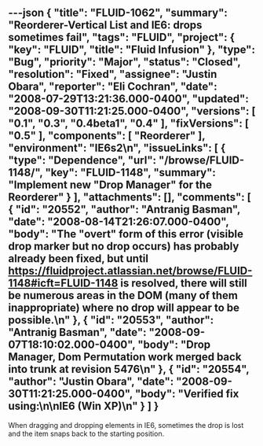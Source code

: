 ---json
{
  "title": "FLUID-1062",
  "summary": "Reorderer-Vertical List and IE6: drops sometimes fail",
  "tags": "FLUID",
  "project": {
    "key": "FLUID",
    "title": "Fluid Infusion"
  },
  "type": "Bug",
  "priority": "Major",
  "status": "Closed",
  "resolution": "Fixed",
  "assignee": "Justin Obara",
  "reporter": "Eli Cochran",
  "date": "2008-07-29T13:21:36.000-0400",
  "updated": "2008-09-30T11:21:25.000-0400",
  "versions": [
    "0.1",
    "0.3",
    "0.4beta1",
    "0.4"
  ],
  "fixVersions": [
    "0.5"
  ],
  "components": [
    "Reorderer"
  ],
  "environment": "IE6s2\n",
  "issueLinks": [
    {
      "type": "Dependence",
      "url": "/browse/FLUID-1148/",
      "key": "FLUID-1148",
      "summary": "Implement new \"Drop Manager\" for the Reorderer"
    }
  ],
  "attachments": [],
  "comments": [
    {
      "id": "20552",
      "author": "Antranig Basman",
      "date": "2008-08-14T21:26:07.000-0400",
      "body": "The \"overt\" form of this error (visible drop marker but no drop occurs) has probably already been fixed, but until <https://fluidproject.atlassian.net/browse/FLUID-1148#icft=FLUID-1148> is resolved, there will still be numerous areas in the DOM (many of them inappropriate) where no drop will appear to be possible.\n"
    },
    {
      "id": "20553",
      "author": "Antranig Basman",
      "date": "2008-09-07T18:10:02.000-0400",
      "body": "Drop Manager, Dom Permutation work merged back into trunk at revision 5476\n"
    },
    {
      "id": "20554",
      "author": "Justin Obara",
      "date": "2008-09-30T11:21:25.000-0400",
      "body": "Verified fix using:\n\nIE6 (Win XP)\n"
    }
  ]
}
---
When dragging and dropping elements in IE6, sometimes the drop is lost and the item snaps back to the starting position.

        